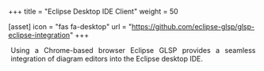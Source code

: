 +++
title = "Eclipse Desktop IDE Client"
weight = 50

[asset]
  icon = "fas fa-desktop"
  url = "https://github.com/eclipse-glsp/glsp-eclipse-integration"
+++

<p style="margin-left: 5px; margin-right: 5px; text-align: justify">
Using a Chrome-based browser Eclipse GLSP provides a seamless integration of diagram editors into the Eclipse desktop IDE.
</p>
